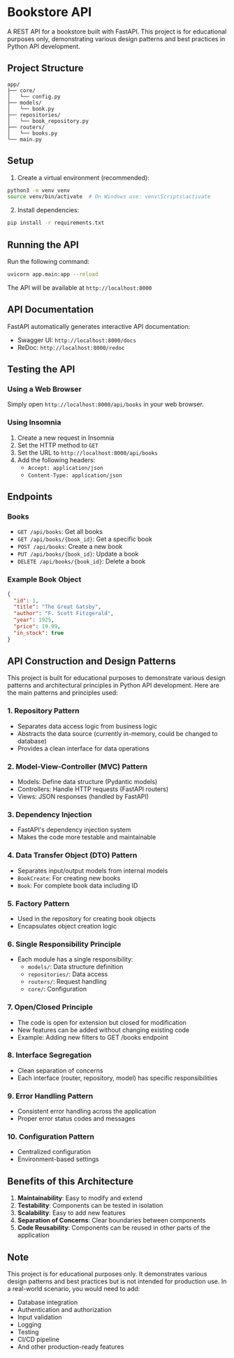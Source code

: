 # Bookstore API

A REST API for a bookstore built with FastAPI. This project is for educational purposes only, demonstrating various design patterns and best practices in Python API development.

## Project Structure
```
app/
├── core/
│   └── config.py
├── models/
│   └── book.py
├── repositories/
│   └── book_repository.py
├── routers/
│   └── books.py
└── main.py
```

## Setup

1. Create a virtual environment (recommended):
```bash
python3 -m venv venv
source venv/bin/activate  # On Windows use: venv\Scripts\activate
```

2. Install dependencies:
```bash
pip install -r requirements.txt
```

## Running the API

Run the following command:
```bash
uvicorn app.main:app --reload
```

The API will be available at `http://localhost:8000`

## API Documentation

FastAPI automatically generates interactive API documentation:
- Swagger UI: `http://localhost:8000/docs`
- ReDoc: `http://localhost:8000/redoc`

## Testing the API

### Using a Web Browser
Simply open `http://localhost:8000/api/books` in your web browser.

### Using Insomnia
1. Create a new request in Insomnia
2. Set the HTTP method to `GET`
3. Set the URL to `http://localhost:8000/api/books`
4. Add the following headers:
   - `Accept: application/json`
   - `Content-Type: application/json`

## Endpoints

### Books
- `GET /api/books`: Get all books
- `GET /api/books/{book_id}`: Get a specific book
- `POST /api/books`: Create a new book
- `PUT /api/books/{book_id}`: Update a book
- `DELETE /api/books/{book_id}`: Delete a book

### Example Book Object
```json
{
  "id": 1,
  "title": "The Great Gatsby",
  "author": "F. Scott Fitzgerald",
  "year": 1925,
  "price": 19.99,
  "in_stock": true
}
```

## API Construction and Design Patterns

This project is built for educational purposes to demonstrate various design patterns and architectural principles in Python API development. Here are the main patterns and principles used:

### 1. Repository Pattern
- Separates data access logic from business logic
- Abstracts the data source (currently in-memory, could be changed to database)
- Provides a clean interface for data operations

### 2. Model-View-Controller (MVC) Pattern
- Models: Define data structure (Pydantic models)
- Controllers: Handle HTTP requests (FastAPI routers)
- Views: JSON responses (handled by FastAPI)

### 3. Dependency Injection
- FastAPI's dependency injection system
- Makes the code more testable and maintainable

### 4. Data Transfer Object (DTO) Pattern
- Separates input/output models from internal models
- `BookCreate`: For creating new books
- `Book`: For complete book data including ID

### 5. Factory Pattern
- Used in the repository for creating book objects
- Encapsulates object creation logic

### 6. Single Responsibility Principle
- Each module has a single responsibility:
  - `models/`: Data structure definition
  - `repositories/`: Data access
  - `routers/`: Request handling
  - `core/`: Configuration

### 7. Open/Closed Principle
- The code is open for extension but closed for modification
- New features can be added without changing existing code
- Example: Adding new filters to GET /books endpoint

### 8. Interface Segregation
- Clean separation of concerns
- Each interface (router, repository, model) has specific responsibilities

### 9. Error Handling Pattern
- Consistent error handling across the application
- Proper error status codes and messages

### 10. Configuration Pattern
- Centralized configuration
- Environment-based settings

## Benefits of this Architecture

1. **Maintainability**: Easy to modify and extend
2. **Testability**: Components can be tested in isolation
3. **Scalability**: Easy to add new features
4. **Separation of Concerns**: Clear boundaries between components
5. **Code Reusability**: Components can be reused in other parts of the application

## Note
This project is for educational purposes only. It demonstrates various design patterns and best practices but is not intended for production use. In a real-world scenario, you would need to add:
- Database integration
- Authentication and authorization
- Input validation
- Logging
- Testing
- CI/CD pipeline
- And other production-ready features 